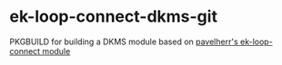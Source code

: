 # ek-loop-connect-dkms-git

PKGBUILD for building a DKMS module based on [pavelherr's ek-loop-connect module](https://github.com/pavelherr/ek-loop-connect)
